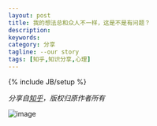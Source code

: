 ```yaml
---
layout: post
title: 我的想法总和众人不一样，这是不是有问题？
description: 
keywords: 
category: 分享
tagline: --our story
tags: [知乎,知识分享,心理]
---
```

{% include JB/setup %}

*分享自[知乎](http://www.zhihu.com/question/20537280)，版权归原作者所有*

![image](http://class.jackiekuo.com/images/20140521001.jpg)
